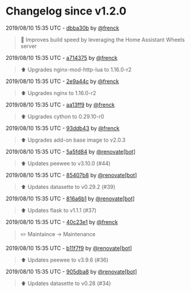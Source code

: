 # Changelog since v1.2.0

2019/08/10 15:35 UTC - [dbba30b](https://github.com/hassio-addons/addon-sqlite-web/commit/dbba30beec0889c6f0d04ab83c24455ab7c079ef) by [@frenck](https://github.com/frenck)
> :racehorse: Improves build speed by leveraging the Home Assistant Wheels server 

2019/08/10 15:35 UTC - [a714375](https://github.com/hassio-addons/addon-sqlite-web/commit/a7143757ed0ff42ef87a5f5ccf1e4bf039da4be7) by [@frenck](https://github.com/frenck)
> :arrow_up: Upgrades nginx-mod-http-lua to 1.16.0-r2 

2019/08/10 15:35 UTC - [2e9a44c](https://github.com/hassio-addons/addon-sqlite-web/commit/2e9a44cde0e72aac35e4678284ab975b564e6044) by [@frenck](https://github.com/frenck)
> :arrow_up: Upgrades nginx to 1.16.0-r2 

2019/08/10 15:35 UTC - [aa13ff9](https://github.com/hassio-addons/addon-sqlite-web/commit/aa13ff92ed69a7dc9a68155f8fc0133659ae8c88) by [@frenck](https://github.com/frenck)
> :arrow_up: Upgrades cython to 0.29.10-r0 

2019/08/10 15:35 UTC - [93ddb43](https://github.com/hassio-addons/addon-sqlite-web/commit/93ddb435d2ba29d33e873d25dd606c185bd79da7) by [@frenck](https://github.com/frenck)
> :arrow_up: Upgrades add-on base image to v2.0.3 

2019/08/10 15:35 UTC - [5a5fd84](https://github.com/hassio-addons/addon-sqlite-web/commit/5a5fd8430056f44d77f7211e8c2accf059d3a7a7) by [@renovate[bot]](https://github.com/apps/renovate)
> :arrow_up: Updates peewee to v3.10.0 (#44) 

2019/08/10 15:35 UTC - [85407b8](https://github.com/hassio-addons/addon-sqlite-web/commit/85407b87373f82ae5afc6e9a15e7c56efb122353) by [@renovate[bot]](https://github.com/apps/renovate)
> :arrow_up: Updates datasette to v0.29.2 (#39) 

2019/08/10 15:35 UTC - [816a6b1](https://github.com/hassio-addons/addon-sqlite-web/commit/816a6b1f754f011d2f7abfec594ca13028ecd522) by [@renovate[bot]](https://github.com/apps/renovate)
> :arrow_up: Updates flask to v1.1.1 (#37) 

2019/08/10 15:35 UTC - [40c23e1](https://github.com/hassio-addons/addon-sqlite-web/commit/40c23e10f97044454e15b999a67b172ee26a3eae) by [@frenck](https://github.com/frenck)
> :pencil2: Maintaince -> Maintenance 

2019/08/10 15:35 UTC - [b11f7f9](https://github.com/hassio-addons/addon-sqlite-web/commit/b11f7f93e2b080047a44123fcbc82dda4115ca3a) by [@renovate[bot]](https://github.com/apps/renovate)
> :arrow_up: Updates peewee to v3.9.6 (#36) 

2019/08/10 15:35 UTC - [905dba8](https://github.com/hassio-addons/addon-sqlite-web/commit/905dba85014161e11f0819c95fa4a69c598bdc08) by [@renovate[bot]](https://github.com/apps/renovate)
> :arrow_up: Updates datasette to v0.28 (#34) 

